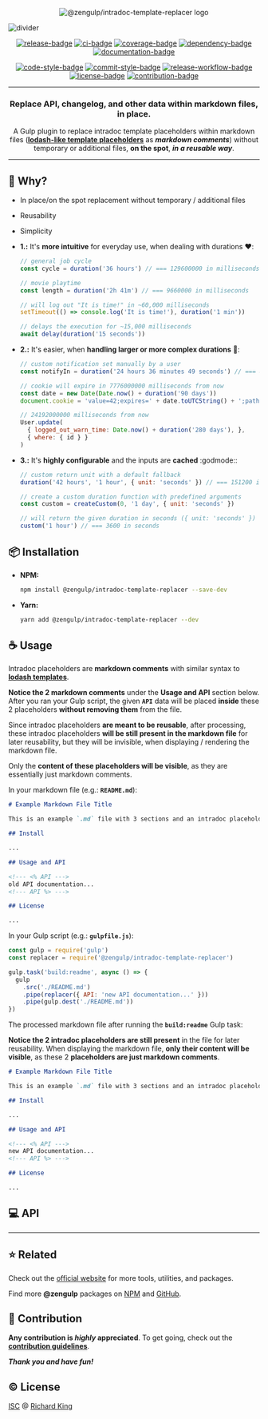 <!-- Logo -->
<p align="center">
  <img src="https://cdn.jsdelivr.net/gh/zengulp/intradoc-template-replacer/assets/header.svg" alt="@zengulp/intradoc-template-replacer logo" />
</p>

<!-- Branded divider -->
<img src="https://cdn.jsdelivr.net/npm/@zengulp/assets/brand/media/github/divider.min.svg" alt="divider" />

<!-- Badges - 1st row -->
<p align="center">
  <!-- NPM badge -->
  <a href="https://www.npmjs.com/package/@zengulp/intradoc-template-replacer"><img src="https://img.shields.io/npm/v/@zengulp/intradoc-template-replacer?color=brightgreen&style=flat-square" alt="release-badge"></a>
  <!-- CI badge -->
  <a href="https://github.com/zengulp/intradoc-template-replacer/actions?query=workflow%3Aci"><img src="https://github.com/zengulp/intradoc-template-replacer/workflows/ci/badge.svg?style=flat-square" alt="ci-badge"></a>
  <!-- Coverage badge -->
  <a href="https://codecov.io/gh/zengulp/intradoc-template-replacer"><img src="https://img.shields.io/codecov/c/github/zengulp/intradoc-template-replacer?style=flat-square" alt="coverage-badge"></a>
  <!-- Dependency badge -->
  <a href="https://libraries.io/github/zengulp/intradoc-template-replacer"><img src="https://img.shields.io/badge/dependabot-enabled-brightgreen.svg?style=flat-square" alt="dependency-badge"></a>
  <!-- Documentation badge -->
  <a href="https://github.com/zengulp/intradoc-template-replacer/blob/master/doc/API.md"><img src="https://inch-ci.org/github/zengulp/intradoc-template-replacer.svg?branch=master&style=flat-square" alt="documentation-badge"></a>
</p>

<!-- Badges - 2nd row -->
<p align="center">
  <!-- Code style badge -->
  <a href="https://standardjs.com"><img src="https://img.shields.io/badge/style-standardjs-f1d300.svg?style=flat-square" alt="code-style-badge"></a>
  <!-- Commit style badge -->
  <a href="https://commitizen.github.io/cz-cli"><img src="https://img.shields.io/badge/commit-commitizen-fe7d37.svg?style=flat-square" alt="commit-style-badge"></a>
  <!-- Release workflow badge -->
  <a href="https://semantic-release.gitbook.io/semantic-release"><img src="https://img.shields.io/badge/release-semantic--release-e10079.svg?style=flat-square" alt="release-workflow-badge"></a>
  <!-- License badge -->
  <a href="https://github.com/zengulp/intradoc-template-replacer/blob/master/LICENSE.md"><img src="https://img.shields.io/badge/license-ISC-blue.svg?style=flat-square" alt="license-badge"></a>
  <!-- Contribution badge -->
  <a href="https://github.com/zengulp/intradoc-template-replacer/blob/master/.github/CONTRIBUTING.md"><img src="https://img.shields.io/badge/PRs-welcome-brightgreen.svg?style=flat-square" alt="contribution-badge"></a>
</p>

---

<h3 align="center">
  Replace API, changelog, and other data within markdown files, in place.
</h3>

<p align="center">
  A Gulp plugin to replace intradoc template placeholders within markdown files
  (<b><a href="https://lodash.com/docs/#template">lodash-like template placeholders</a></b>
  as <b><i>markdown comments</i></b>) without temporary or additional files, <b>on the spot</b>,
  <b><i>in a reusable way</i></b>.
</p>

---

## :thinking: Why?

- In place/on the spot replacement without temporary / additional files

- Reusability

- Simplicity

- **1.:** It's **more intuitive** for everyday use, when dealing with durations :heart::

  ```javascript    
  // general job cycle
  const cycle = duration('36 hours') // === 129600000 in milliseconds

  // movie playtime
  const length = duration('2h 41m') // === 9660000 in milliseconds

  // will log out "It is time!" in ~60,000 milliseconds
  setTimeout(() => console.log('It is time!'), duration('1 min'))

  // delays the execution for ~15,000 milliseconds
  await delay(duration('15 seconds'))
  ```

- **2.:** It's easier, when **handling larger or more complex durations** :muscle::
  
  ```javascript
  // custom notification set manually by a user
  const notifyIn = duration('24 hours 36 minutes 49 seconds') // === 88609000  

  // cookie will expire in 7776000000 milliseconds from now
  const date = new Date(Date.now() + duration('90 days'))
  document.cookie = 'value=42;expires=' + date.toUTCString() + ';path=/')  

  // 24192000000 milliseconds from now
  User.update(
    { logged_out_warn_time: Date.now() + duration('280 days'), },
    { where: { id } }
  )
  ```

- **3.:** It's **highly configurable** and the inputs are **cached** :godmode::

  ```javascript
  // custom return unit with a default fallback
  duration('42 hours', '1 hour', { unit: 'seconds' }) // === 151200 in seconds

  // create a custom duration function with predefined arguments
  const custom = createCustom(0, '1 day', { unit: 'seconds' })

  // will return the given duration in seconds ({ unit: 'seconds' })
  custom('1 hour') // === 3600 in seconds
  ```

## :package: Installation

- **NPM:**

  ```bash
  npm install @zengulp/intradoc-template-replacer --save-dev
  ```

- **Yarn:**

  ```bash
  yarn add @zengulp/intradoc-template-replacer --dev
  ```

## :coffee: Usage

Intradoc placeholders are **markdown comments** with similar syntax to 
[**lodash templates**](https://lodash.com/docs/#template).

**Notice the 2 markdown comments** under the **Usage and API** section below.
After you ran your Gulp script, the given **`API`** data will be placed
**inside** these 2 placeholders **without removing them** from the file.

Since intradoc placeholders **are meant to be reusable**, after processing, 
these intradoc placeholders **will be still present in the markdown file**
for later reusability, but they will be invisible, when displaying / rendering
the markdown file.

Only the **content of these placeholders will be visible**, as they are
essentially just markdown comments.

In your markdown file (e.g.: **`README.md`**):

```markdown
# Example Markdown File Title

This is an example `.md` file with 3 sections and an intradoc placeholder.

## Install

...

## Usage and API

<!--- <% API --->
old API documentation...
<!--- API %> --->

## License

...
```

In your Gulp script (e.g.: **`gulpfile.js`**):

```javascript
const gulp = require('gulp')
const replacer = require('@zengulp/intradoc-template-replacer')

gulp.task('build:readme', async () => {
  gulp
    .src('./README.md')
    .pipe(replacer({ API: 'new API documentation...' }))
    .pipe(gulp.dest('./README.md'))
})
```

The processed markdown file after running the **`build:readme`** Gulp task:

**Notice the 2 intradoc placeholders are still present** in the file for later
reusability. When displaying the markdown file, **only their content will be visible**, as these 2 **placeholders are just markdown comments**.

```markdown
# Example Markdown File Title

This is an example `.md` file with 3 sections and an intradoc placeholder.

## Install

...

## Usage and API

<!--- <% API --->
new API documentation...
<!--- API %> --->

## License

...
```

## :computer: API

<!--- <% __API --->
<!--- __API %> --->

---

## :star: Related

Check out the [official website][url-website] for more tools, utilities, and packages.

Find more **@zengulp** packages on [NPM][url-npm] and [GitHub][url-github].

## :beers: Contribution

**Any contribution is ***highly*** appreciated**. To get going, check out the [**contribution guidelines**][url-contrib-doc].

***Thank you and have fun!***

## :copyright: License

[ISC][url-license-doc] @ [Richard King](https://www.richrdkng.com)

  <!--- References ============================================================================ -->

  <!--- URLs -->
  [url-website]:     https://zengulp.github.io
  [url-github]:      https://github.com/zengulp
  [url-npm]:         https://www.npmjs.com/search?q=keywords:zengulp
  [url-contrib-doc]: https://github.com/zengulp/intradoc-template-replacer/blob/master/.github/CONTRIBUTING.md
  [url-license-doc]: https://github.com/zengulp/intradoc-template-replacer/blob/master/LICENSE.md
